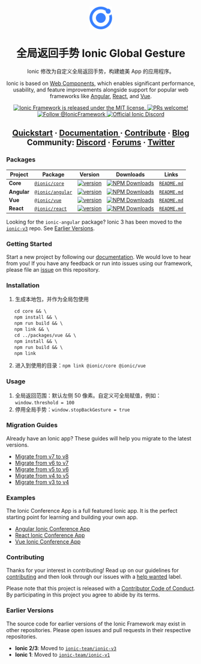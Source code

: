 <p align="center">
  <a href="#">
    <img alt="Ionic" src="https://github.com/ionic-team/ionic-framework/blob/main/.github/assets/logo.png?raw=true" width="60" />
  </a>
</p>

<h1 align="center">
全局返回手势
  Ionic Global Gesture
</h1>

<p align="center">
  Ionic 修改为自定义全局返回手势，构建媲美 App 的应用程序。
</p>
<p align="center">
  Ionic is based on <a href="https://www.webcomponents.org/introduction">Web Components</a>, which enables significant performance, usability, and feature improvements alongside support for popular web frameworks like <a href="https://angular.io/">Angular</a>, <a href="https://reactjs.com/">React</a>, and <a href="https://vuejs.org/">Vue</a>.

</p>

<p align="center">
  <a href="https://github.com/ionic-team/ionic-framework/blob/main/LICENSE">
    <img src="https://img.shields.io/badge/license-MIT-blue.svg" alt="Ionic Framework is released under the MIT license." />
  </a>
  <a href="https://github.com/ionic-team/ionic-framework/blob/main/docs/CONTRIBUTING.md">
    <img src="https://img.shields.io/badge/PRs-welcome-brightgreen.svg" alt="PRs welcome!" />
  </a>
  <a href="https://twitter.com/Ionicframework">
    <img src="https://img.shields.io/twitter/follow/ionicframework.svg?label=Follow%20@IonicFramework" alt="Follow @IonicFramework">
  </a>
  <a href="https://ionic.link/discord">
    <img src="https://img.shields.io/discord/520266681499779082?color=7289DA&label=%23ionic&logo=discord&logoColor=white" alt="Official Ionic Discord" />
  </a>
</p>

<h2 align="center">
  <a href="https://ionicframework.com/docs/intro/cli">Quickstart</a>
  <span> · </span>
  <a href="https://ionicframework.com/docs/">
    Documentation
  </a>
  <span> · </span>
  <a href="https://github.com/ionic-team/ionic-framework/blob/main/docs/CONTRIBUTING.md">Contribute</a>
  <span> · </span>
  <a href="https://blog.ionicframework.com/">Blog</a>
  <br />
  Community:
  <a href="https://ionic.link/discord">Discord</a>
  <span> · </span>
  <a href="https://forum.ionicframework.com/">Forums</a>
  <span> · </span>
  <a href="https://twitter.com/Ionicframework">Twitter</a>
</h2>

### Packages

| Project     | Package                                                          | Version                                                                                                            | Downloads                                                                                                                                                     |                   Links                   |
| ----------- | ---------------------------------------------------------------- | ------------------------------------------------------------------------------------------------------------------ | ------------------------------------------------------------------------------------------------------------------------------------------------------------- | :---------------------------------------: |
| **Core**    | [`@ionic/core`](https://www.npmjs.com/package/@ionic/core)       | [![version](https://img.shields.io/npm/v/@ionic/core/latest.svg)](https://www.npmjs.com/package/@ionic/core)       | <a href="https://www.npmjs.com/package/@ionic/core" target="_blank"><img src="https://img.shields.io/npm/dm/@ionic/core.svg" alt="NPM Downloads" /></a>       |       [`README.md`](core/README.md)       |
| **Angular** | [`@ionic/angular`](https://www.npmjs.com/package/@ionic/angular) | [![version](https://img.shields.io/npm/v/@ionic/angular/latest.svg)](https://www.npmjs.com/package/@ionic/angular) | <a href="https://www.npmjs.com/package/@ionic/angular" target="_blank"><img src="https://img.shields.io/npm/dm/@ionic/angular.svg" alt="NPM Downloads" /></a> | [`README.md`](packages/angular/README.md) |
| **Vue**     | [`@ionic/vue`](https://www.npmjs.com/package/@ionic/vue)         | [![version](https://img.shields.io/npm/v/@ionic/vue/latest.svg)](https://www.npmjs.com/package/@ionic/vue)         | <a href="https://www.npmjs.com/package/@ionic/vue" target="_blank"><img src="https://img.shields.io/npm/dm/@ionic/vue.svg" alt="NPM Downloads" /></a>         |   [`README.md`](packages/vue/README.md)   |
| **React**   | [`@ionic/react`](https://www.npmjs.com/package/@ionic/react)     | [![version](https://img.shields.io/npm/v/@ionic/react/latest.svg)](https://www.npmjs.com/package/@ionic/react)     | <a href="https://www.npmjs.com/package/@ionic/react" target="_blank"><img src="https://img.shields.io/npm/dm/@ionic/react.svg" alt="NPM Downloads" /></a>     |  [`README.md`](packages/react/README.md)  |

Looking for the `ionic-angular` package? Ionic 3 has been moved to the [`ionic-v3`](https://github.com/ionic-team/ionic-v3) repo. See [Earlier Versions](#earlier-versions).

### Getting Started

Start a new project by following our [documentation](https://ionicframework.com/docs/).
We would love to hear from you! If you have any feedback or run into issues using our framework, please file
an [issue](https://github.com/ionic-team/ionic-framework/issues/new) on this repository.

### Installation

1. 生成本地包，并作为全局包使用

```shell
   cd core && \
   npm install && \
   npm run build && \
   npm link && \
   cd ../packages/vue && \
   npm install && \
   npm run build && \
   npm link
```

2. 进入到使用的目录：`npm link @ionic/core @ionic/vue`

### Usage

1. 全局返回范围：默认左侧 50 像素。自定义可全局赋值，例如：`window.threshold = 100`
2. 停用全局手势：`window.stopBackGesture = true`

### Migration Guides

Already have an Ionic app? These guides will help you migrate to the latest versions.

- [Migrate from v7 to v8](https://ionicframework.com/docs/updating/8-0)
- [Migrate from v6 to v7](https://ionicframework.com/docs/updating/7-0)
- [Migrate from v5 to v6](https://ionicframework.com/docs/updating/6-0)
- [Migrate from v4 to v5](https://ionicframework.com/docs/updating/5-0)
- [Migrate from v3 to v4](https://ionicframework.com/docs/updating/4-0)

### Examples

The Ionic Conference App is a full featured Ionic app. It is the perfect starting point for learning and building your own app.

- [Angular Ionic Conference App](https://github.com/ionic-team/ionic-conference-app)
- [React Ionic Conference App](https://github.com/ionic-team/ionic-react-conference-app)
- [Vue Ionic Conference App](https://github.com/ionic-team/ionic-vue-conference-app)

### Contributing

Thanks for your interest in contributing! Read up on our guidelines for
[contributing](https://github.com/ionic-team/ionic-framework/blob/main/docs/CONTRIBUTING.md)
and then look through our issues with a [help wanted](https://github.com/ionic-team/ionic-framework/issues?q=is%3Aopen+is%3Aissue+label%3A%22help+wanted%22)
label.

Please note that this project is released with a [Contributor Code of Conduct](https://github.com/ionic-team/ionic-framework/blob/main/CODE_OF_CONDUCT.md). By participating in this project you agree to abide by its terms.

### Earlier Versions

The source code for earlier versions of the Ionic Framework may exist in other repositories. Please open issues and pull requests in their respective repositories.

- **Ionic 2/3**: Moved to [`ionic-team/ionic-v3`](https://github.com/ionic-team/ionic-v3)
- **Ionic 1**: Moved to [`ionic-team/ionic-v1`](https://github.com/ionic-team/ionic-v1)

```

```
